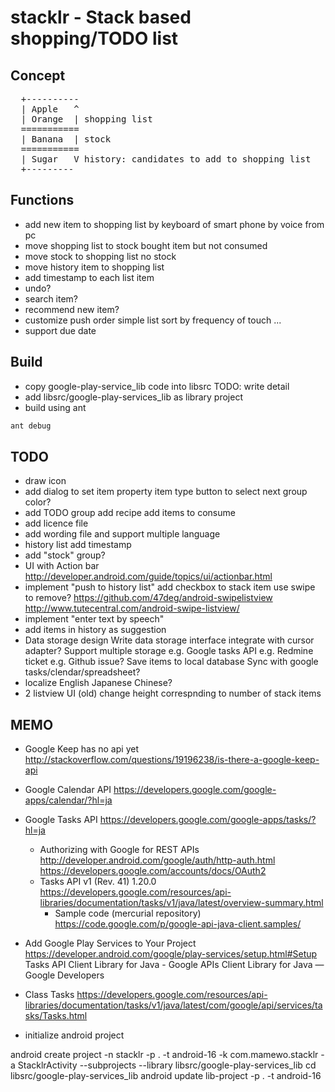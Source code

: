 stacklr - Stack based shopping/TODO list
========================================
Concept
-------
<pre>
  +----------
  | Apple   ^
  | Orange  | shopping list
  =========== 
  | Banana  | stock
  ===========
  | Sugar   V history: candidates to add to shopping list 
  +---------
</pre>

Functions
---------
- add new item to shopping list
   by keyboard of smart phone
   by voice
   from pc
- move shopping list to stock
   bought item but not consumed
- move stock to shopping list
   no stock
- move history item to shopping list
- add timestamp to each list item
- undo?
- search item?
- recommend new item?
- customize push order
    simple list
    sort by frequency of touch
    ...
- support due date

Build
-----
- copy google-play-service_lib code into libsrc
  TODO: write detail
- add libsrc/google-play-services_lib as library project
- build using ant
```bash
ant debug
```

TODO
-----
- draw icon
- add dialog to set item property
   item type
   button to select next group
   color?
- add TODO group
   add recipe
   add items to consume
- add licence file
- add wording file and support multiple language
- history list
  add timestamp
- add "stock" group?
- UI with Action bar
  http://developer.android.com/guide/topics/ui/actionbar.html
- implement "push to history list"
    add checkbox to stack item
    use swipe to remove?
      https://github.com/47deg/android-swipelistview
      http://www.tutecentral.com/android-swipe-listview/
- implement "enter text by speech"
- add items in history as suggestion
- Data storage design
  Write data storage interface
    integrate with cursor adapter?
  Support multiple storage
    e.g. Google tasks API
    e.g. Redmine ticket
    e.g. Github issue?
  Save items to local database
  Sync with google tasks/clendar/spreadsheet?
- localize
   English
   Japanese
   Chinese?
- 2 listview UI (old)
  change height correspnding to number of stack items

MEMO
----
- Google Keep has no api yet
  http://stackoverflow.com/questions/19196238/is-there-a-google-keep-api
- Google Calendar API
  https://developers.google.com/google-apps/calendar/?hl=ja
- Google Tasks API
  https://developers.google.com/google-apps/tasks/?hl=ja
  - Authorizing with Google for REST APIs
    http://developer.android.com/google/auth/http-auth.html
  https://developers.google.com/accounts/docs/OAuth2
  - Tasks API v1 (Rev. 41) 1.20.0
    https://developers.google.com/resources/api-libraries/documentation/tasks/v1/java/latest/overview-summary.html
    - Sample code (mercurial repository)
      https://code.google.com/p/google-api-java-client.samples/

- Add Google Play Services to Your Project
  https://developer.android.com/google/play-services/setup.html#Setup
Tasks API Client Library for Java - Google APIs Client Library for Java — Google Developers
- Class Tasks
https://developers.google.com/resources/api-libraries/documentation/tasks/v1/java/latest/com/google/api/services/tasks/Tasks.html

- initialize android project

android create project -n stacklr -p . -t android-16 -k com.mamewo.stacklr -a StacklrActivity --subprojects --library libsrc/google-play-services_lib
cd libsrc/google-play-services_lib
android update lib-project -p . -t android-16
